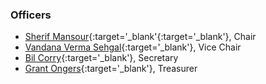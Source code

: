 
### Officers

* [Sherif Mansour](mailto:sherif.mansour@owasp.org?subject=OWASP%20Global%20Board){:target='_blank'{:target='_blank'}, Chair
* [Vandana Verma Sehgal](mailto:Vandana.verma@owasp.org?subject=OWASP%20Global%20Board){:target='_blank'}, Vice Chair
* [Bil Corry](mailto:bil.corry@owasp.org?subject=OWASP%20Global%20Board){:target='_blank'}, Secretary
* [Grant Ongers](mailto:grant.ongers@owasp.org?subject=OWASP%20Global%20Board){:target='_blank'}, Treasurer

